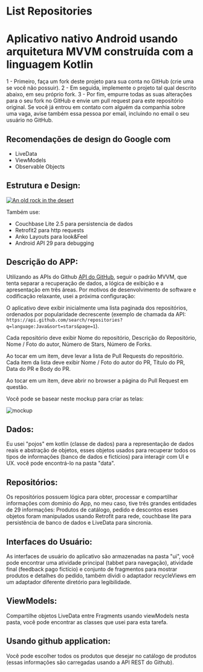 # List Repositories

# Aplicativo nativo Android usando arquitetura MVVM construída com a linguagem Kotlin
1 - Primeiro, faça um fork deste projeto para sua conta no GitHub (crie uma se você não possuir).
2 - Em seguida, implemente o projeto tal qual descrito abaixo, em seu próprio fork.
3 - Por fim, empurre todas as suas alterações para o seu fork no GitHub e envie um pull request para este repositório original. Se você já entrou em contato com alguém da companhia sobre uma vaga, avise também essa pessoa por email, incluindo no email o seu usuário no GitHub.

## Recomendações de design do Google com
- LiveData
- ViewModels
- Observable Objects

## Estrutura e Design:
[![An old rock in the desert](https://miro.medium.com/max/567/1*4EgdWEoVDFtQxQiU9Dk-eg.png)](https://medium.com/m)

Também use:

- Couchbase Lite 2.5 para persistencia de dados
- Retrofit2 para http requests
- Anko Layouts para look&Feel
- Android API 29 para debugging

## Descrição do APP:
Utilizando as APIs do Github [API do GitHub](https://developer.github.com/v3/), seguir o padrão MVVM, que tenta separar a recuperação de dados, a lógica de exibição e a apresentação em três áreas. Por motivos de desenvolvimento de software e codificação relaxante, usei a próxima configuração:

O aplicativo deve exibir inicialmente uma lista paginada dos repositórios, ordenados por popularidade decrescente (exemplo de chamada da API: `https://api.github.com/search/repositories?q=language:Java&sort=stars&page=1`).

Cada repositório deve exibir Nome do repositório, Descrição do Repositório, Nome / Foto do autor, Número de Stars, Número de Forks.

Ao tocar em um item, deve levar a lista de Pull Requests do repositório. Cada item da lista deve exibir Nome / Foto do autor do PR, Título do PR, Data do PR e Body do PR.

Ao tocar em um item, deve abrir no browser a página do Pull Request em questão.

Você pode se basear neste mockup para criar as telas:

![mockup](https://github.com/igsurf/mobile-challenge/blob/master/mockup-ios.png)

## Dados:
Eu usei "pojos" em kotlin (classe de dados) para a representação de dados reais e abstração de objetos, esses objetos usados ​​para recuperar todos os tipos de informações (banco de dados e fictícios) para interagir com UI e UX. você pode encontrá-lo na pasta "data".

## Repositórios:
Os repositórios possuem lógica para obter, processar e compartilhar informações com domínio do App, no meu caso, tive três grandes entidades de 29 informações: Produtos de catálogo, pedido e descontos esses objetos foram manipulados usando Retrofit para rede, couchbase lite para persistência de banco de dados e LiveData para sincronia.

## Interfaces do Usuário:
As interfaces de usuário do aplicativo são armazenadas na pasta "ui", você pode encontrar uma atividade principal (tabbet para navegação), atividade final (feedback pago fictício) e conjunto de fragmentos para mostrar produtos e detalhes do pedido, também dividi o adaptador recycleViews em um adaptador diferente diretório para legibilidade.

## ViewModels:
Compartilhe objetos LiveData entre Fragments usando viewModels nesta pasta, você pode encontrar as classes que usei para esta tarefa.

## Usando github application:

Você pode escolher todos os produtos que desejar no catálogo de produtos (essas informações são carregadas usando a API REST do Github).
